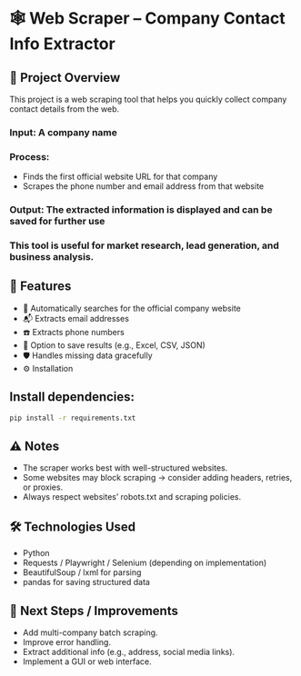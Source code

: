 # 🕸️ Web Scraper – Company Contact Info Extractor
## 📖 Project Overview
This project is a web scraping tool that helps you quickly collect company contact details from the web.

### Input: A company name

### Process:
- Finds the first official website URL for that company
- Scrapes the phone number and email address from that website
### Output: The extracted information is displayed and can be saved for further use

### This tool is useful for market research, lead generation, and business analysis.

## 🚀 Features
- 🔎 Automatically searches for the official company website
- 📬 Extracts email addresses
- ☎️ Extracts phone numbers
- 💾 Option to save results (e.g., Excel, CSV, JSON)
- 🛡️ Handles missing data gracefully
- ⚙️ Installation

## Install dependencies:

```bash
pip install -r requirements.txt
```

## ⚠️ Notes
- The scraper works best with well-structured websites.
- Some websites may block scraping → consider adding headers, retries, or proxies.
- Always respect websites’ robots.txt and scraping policies.

## 🛠️ Technologies Used
- Python
- Requests / Playwright / Selenium (depending on implementation)
- BeautifulSoup / lxml for parsing
- pandas for saving structured data

## 📌 Next Steps / Improvements
- Add multi-company batch scraping.
- Improve error handling.
- Extract additional info (e.g., address, social media links).
- Implement a GUI or web interface.
